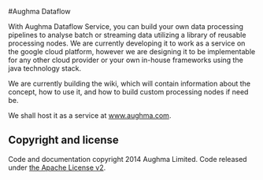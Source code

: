 #Aughma Dataflow

With Aughma Dataflow Service, you can build your own data processing pipelines to analyse batch or streaming data utilizing a library of reusable processing nodes. We are currently developing it to work as a service on the google cloud platform, however we are designing it to be implementable for any other cloud provider or your own in-house frameworks using the java technology stack.

We are currently building the wiki, which will contain information about the concept, how to use it, and how to build custom processing nodes if need be.

We shall host it as a service at www.aughma.com.

## Copyright and license

Code and documentation copyright 2014 Aughma Limited. Code released under [the Apache License v2](LICENSE.md).
